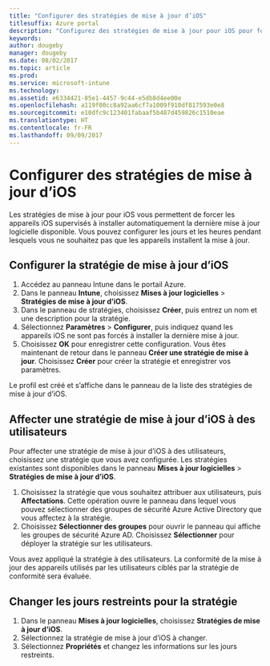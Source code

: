 ```yaml
---
title: "Configurer des stratégies de mise à jour d’iOS"
titlesuffix: Azure portal
description: "Configurez des stratégies de mise à jour pour iOS pour forcer les appareils iOS supervisés à installer automatiquement la dernière mise à jour logicielle disponible."
keywords: 
author: dougeby
manager: dougeby
ms.date: 08/02/2017
ms.topic: article
ms.prod: 
ms.service: microsoft-intune
ms.technology: 
ms.assetid: e6334421-85e1-4457-9c44-e5db8d4ee00e
ms.openlocfilehash: a119f00cc8a92aa6cf7a1009f910df817593e0e8
ms.sourcegitcommit: e10dfc9c123401fabaaf5b487d459826c1510eae
ms.translationtype: HT
ms.contentlocale: fr-FR
ms.lasthandoff: 09/09/2017
---
```

# <a name="configure-ios-update-policies"></a>Configurer des stratégies de mise à jour d’iOS
Les stratégies de mise à jour pour iOS vous permettent de forcer les appareils iOS supervisés à installer automatiquement la dernière mise à jour logicielle disponible. Vous pouvez configurer les jours et les heures pendant lesquels vous ne souhaitez pas que les appareils installent la mise à jour.

## <a name="configure-the-ios-update-policy"></a>Configurer la stratégie de mise à jour d’iOS
1. Accédez au panneau Intune dans le portail Azure.
2. Dans le panneau **Intune**, choisissez **Mises à jour logicielles** > **Stratégies de mise à jour d’iOS**.
4. Dans le panneau de stratégies, choisissez **Créer**, puis entrez un nom et une description pour la stratégie.
5. Sélectionnez **Paramètres** > **Configurer**, puis indiquez quand les appareils iOS ne sont pas forcés à installer la dernière mise à jour.
6. Choisissez **OK** pour enregistrer cette configuration. Vous êtes maintenant de retour dans le panneau **Créer une stratégie de mise à jour**. Choisissez **Créer** pour créer la stratégie et enregistrer vos paramètres.

Le profil est créé et s’affiche dans le panneau de la liste des stratégies de mise à jour d’iOS.

## <a name="assign-an-ios-update-policy-to-users"></a>Affecter une stratégie de mise à jour d’iOS à des utilisateurs
Pour affecter une stratégie de mise à jour d’iOS à des utilisateurs, choisissez une stratégie que vous avez configurée. Les stratégies existantes sont disponibles dans le panneau **Mises à jour logicielles** > **Stratégies de mise à jour d’iOS**.
1. Choisissez la stratégie que vous souhaitez attribuer aux utilisateurs, puis **Affectations**. Cette opération ouvre le panneau dans lequel vous pouvez sélectionner des groupes de sécurité Azure Active Directory que vous affectez à la stratégie.
2. Choisissez **Sélectionner des groupes** pour ouvrir le panneau qui affiche les groupes de sécurité Azure AD. Choisissez **Sélectionner** pour déployer la stratégie sur les utilisateurs.

Vous avez appliqué la stratégie à des utilisateurs. La conformité de la mise à jour des appareils utilisés par les utilisateurs ciblés par la stratégie de conformité sera évaluée.

## <a name="change-the-restricted-days-for-the-policy"></a>Changer les jours restreints pour la stratégie
1. Dans le panneau **Mises à jour logicielles**, choisissez **Stratégies de mise à jour d’iOS**.
2. Sélectionnez la stratégie de mise à jour d’iOS à changer.
3. Sélectionnez **Propriétés** et changez les informations sur les jours restreints.
